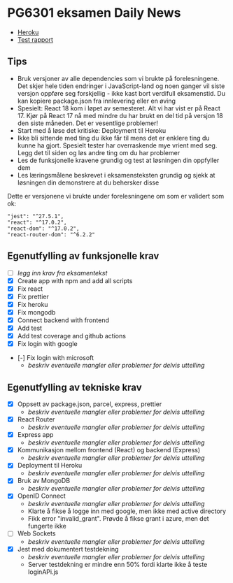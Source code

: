 # PG6301 eksamen Daily News

* [Heroku](https://web-dev-exam-04052022.herokuapp.com/)
* [Test rapport](https://github.com/kristiania-pg6301-2022/pgr6301-exam-sani-bagh/commit/8533a156d6201fd88ac7379ab175f124982e50a4#commitcomment-72978412)

## Tips

* Bruk versjoner av alle dependencies som vi brukte på forelesningene. Det skjer hele tiden endringer i JavaScript-land og noen ganger vil siste versjon oppføre seg forskjellig - ikke kast bort verdifull eksamenstid. Du kan kopiere package.json fra innlevering eller en øving
* Spesielt: React 18 kom i løpet av semesteret. Alt vi har vist er på React 17. Kjør på React 17 nå med mindre du har brukt en del tid på versjon 18 den siste måneden. Det er vesentlige problemer!
* Start med å løse det kritiske: Deployment til Heroku
* Ikke bli sittende med ting du ikke får til mens det er enklere ting du kunne ha gjort. Spesielt tester har overraskende mye vrient med seg. Legg det til siden og løs andre ting om du har problemer
* Les de funksjonelle kravene grundig og test at løsningen din oppfyller dem
* Les læringsmålene beskrevet i eksamensteksten grundig og sjekk at løsningen din demonstrere at du behersker disse

Dette er versjonene vi brukte under forelesningene om som er validert som ok:

```
"jest": "^27.5.1",
"react": "^17.0.2",
"react-dom": "^17.0.2",
"react-router-dom": "^6.2.2"
```


## Egenutfylling av funksjonelle krav

* [ ] *legg inn krav fra eksamentekst*
* [x] Create app with npm and add all scripts
* [x] Fix react
* [x] Fix prettier
* [x] Fix heroku
* [x] Fix mongodb
* [x] Connect backend with frontend
* [x] Add test
* [x] Add test coverage and github actions
* [x] Fix login with google
* [-] Fix login with microsoft
  * *beskriv eventuelle mangler eller problemer for delvis uttelling*

## Egenutfylling av tekniske krav

* [x] Oppsett av package.json, parcel, express, prettier
  * *beskriv eventuelle mangler eller problemer for delvis uttelling*
* [x] React Router
  * *beskriv eventuelle mangler eller problemer for delvis uttelling*
* [x] Express app
  * *beskriv eventuelle mangler eller problemer for delvis uttelling*
* [x] Kommunikasjon mellom frontend (React) og backend (Express)
  * *beskriv eventuelle mangler eller problemer for delvis uttelling*
* [x] Deployment til Heroku
  * *beskriv eventuelle mangler eller problemer for delvis uttelling*
* [x] Bruk av MongoDB
  * *beskriv eventuelle mangler eller problemer for delvis uttelling*
* [x] OpenID Connect
  * *beskriv eventuelle mangler eller problemer for delvis uttelling*
  * Klarte å fikse å logge inn med google, men ikke med active directory
  * Fikk error "invalid_grant". Prøvde å fikse grant i azure, men det fungerte ikke
* [ ] Web Sockets
  * *beskriv eventuelle mangler eller problemer for delvis uttelling*
* [x] Jest med dokumentert testdekning
  * *beskriv eventuelle mangler eller problemer for delvis uttelling*
  * Server testdekning er mindre enn 50% fordi klarte ikke å teste loginAPi.js
 
